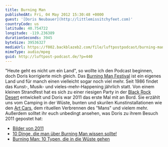 ```yaml
---
title: Burning Man
publishedAt: Fri, 04 May 2012 15:30:48 +0000
guest: '[Doris Neubauer](http://littlemissitchyfeet.com)'
countryCode: us
latitude: 40.754722
longitude: -119.236389
durationSeconds: 3945
byteSize: 39536327
mediaUrl: https://f002.backblazeb2.com/file/luftpostpodcast/burning-man.mp3
mimeType: audio/mpeg
guid: http://luftpost-podcast.de/?p=440
---
```


"Heute geht es nicht um ein Land", so wollte ich den Podcast beginnen, doch Doris korrigierte mich gleich. Das [Burning Man Festival](http://burningman.com) ist ein eigenes Land und für manch einen vielleicht sogar noch viel mehr. Seit 1986 findet das Kunst-, Musik- und vieles-mehr-Happening jährlich statt. Von einem kleinen Strandfest hat es sich zu einer riesigen Party in der [Black Rock Desert](http://de.wikipedia.org/wiki/Black%5FRock%5FDesert) entwickelt und Doris war 2011 das erste Mal mit an Bord. Sie erzählt uns vom Camping in der Wüste, bunten und skurilen Kunstinstallationen wie den [Art Cars](http://de.wikipedia.org/wiki/Art%5FCar), dem rituellen Verbrennen des "Mans" und vielem mehr. Außerdem solltet ihr euch unbedingt ansehen, was Doris zu ihrem Besuch 2011 gepostet hat:

- [Bilder von 2011](https://www.facebook.com/media/set/?set=a.293520044065086.71201.292189867531437)
- [10 Dinge, die man über Burning Man wissen sollte!](http://littlemissitchyfeet.com/2011/08/23/10-dinge-die-man-uber-burning-man-wissen-sollte/)
- [Burning Man: 10 Typen, die in die Wüste gehen](http://littlemissitchyfeet.com/2011/09/24/burning-man-10-typen-die-in-die-wuste-gehen/)
